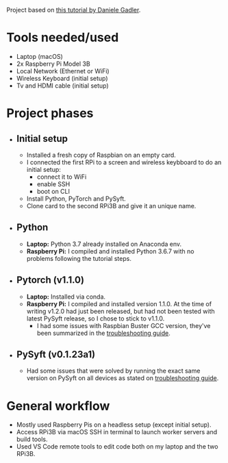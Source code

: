 Project based on [this tutorial by Daniele Gadler](https://blog.openmined.org/federated-learning-of-a-rnn-on-raspberry-pis/).


# Tools needed/used
- Laptop (macOS)
- 2x Raspberry Pi Model 3B
- Local Network (Ethernet or WiFi)
- Wireless Keyboard (initial setup)
- Tv and HDMI cable (initial setup)
 
# Project phases
 - ## Initial setup
    - Installed a fresh copy of Raspbian on an empty card.
    - I connected the first RPi to a screen and wireless keybboard to do an initial setup:
        - connect it to WiFi
        - enable SSH
        - boot on CLI
    - Install Python, PyTorch and PySyft.
    - Clone card to the second RPi3B and give it an unique name.
 - ## Python
    - **Laptop:** Python 3.7 already installed on Anaconda env.
    - **Raspberry Pi:** I compiled and installed Python 3.6.7 with no problems following the tutorial steps.
 - ## Pytorch (v1.1.0)
    - **Laptop:** Installed via conda.
    - **Raspberry Pi:** I compiled and installed version 1.1.0.
    At the time of writing v1.2.0 had just been released, but had not been tested with latest PySyft release, so I chose to stick to v1.1.0.
        - I had some issues with Raspbian Buster GCC version, they've been summarized in the [troubleshooting guide](https://github.com/shashigharti/federated-learning-on-raspberry-pi/wiki/Troubleshooting).
 - ## PySyft (v0.1.23a1)
    - Had some issues that were solved by running the exact same version on PySyft on all devices as stated on [troubleshooting guide](https://github.com/shashigharti/federated-learning-on-raspberry-pi/wiki/Troubleshooting).     
# General workflow
- Mostly used Raspberry Pis on a headless setup (except initial setup).
- Access RPi3B via macOS SSH in terminal to launch worker servers and build tools.
- Used VS Code remote tools to edit code both on my laptop and the two RPi3B.
      
    

    
 
   
